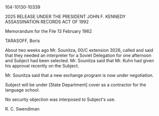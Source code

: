 104-10130-10339

2025 RELEASE UNDER THE PRESIDENT JOHN F. KENNEDY ASSASSINATION RECORDS ACT OF 1992

Memorandum for the File 13 February 1962

TARASOFF, Boris

About two weeks ago Mr. Sounitza, 00/C extension 3026, called and said that they needed an interpreter for a Soviet Delegation for one afternoon and Subject had been selected. Mr. Sounitza said that Mr. Kuhn had given his approval recently on the Subject.

Mr. Sounitza said that a new exchange program is now under negotiation.

Subject will be under [State Department] cover as a contractor for the language school.

No security objection was interposed to Subject's use.

R. C. Swendiman
